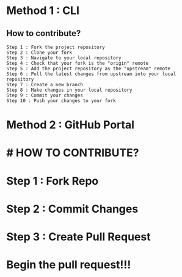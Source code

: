 # Method 1 : CLI

## How to contribute?
    
    Step 1 : Fork the project repository
    Step 2 : Clone your fork
    Step 3 : Navigate to your local repository
    Step 4 : Check that your fork is the "origin" remote
    Step 5 : Add the project repository as the "upstream" remote
    Step 6 : Pull the latest changes from upstream into your local repository
    Step 7 : Create a new branch
    Step 8 : Make changes in your local repository
    Step 9 : Commit your changes
    Step 10 : Push your changes to your fork
    
  
 # Method 2 : GitHub Portal
 
 
# # HOW TO CONTRIBUTE?


# Step 1 : Fork Repo

# Step 2 : Commit Changes

# Step 3 : Create Pull Request


#                 Begin the pull request!!!
